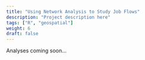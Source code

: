 ```yaml
---
title: "Using Network Analysis to Study Job Flows"
description: "Project description here"
tags: ["R", "geospatial"]
weight: 6
draft: false
---
```


Analyses coming soon...